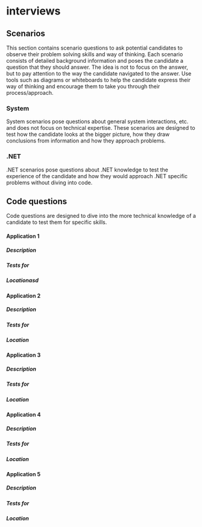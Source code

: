 # interviews

## Scenarios
This section contains scenario questions to ask potential candidates to observe their problem solving skills and way of thinking. Each scenario consists of detailed background information and poses the candidate a question that they should answer. The idea is not to focus on the answer, but to pay attention to the way the candidate navigated to the answer. Use tools such as diagrams or whiteboards to help the candidate express their way of thinking and encourage them to take you through their process/approach.

### System
System scenarios pose questions about general system interactions, etc. and does not focus on technical expertise. These scenarios are designed to test how the candidate looks at the bigger picture, how they draw conclusions from information and how they approach problems.

### .NET
.NET scenarios pose questions about .NET knowledge to test the experience of the candidate and how they would approach .NET specific problems without diving into code.

## Code questions
Code questions are designed to dive into the more technical knowledge of a candidate to test them for specific skills. 

#### Application 1
##### Description
##### Tests for
##### Locationasd

#### Application 2
##### Description
##### Tests for
##### Location

#### Application 3
##### Description
##### Tests for
##### Location

#### Application 4
##### Description
##### Tests for
##### Location

#### Application 5
##### Description
##### Tests for
##### Location

